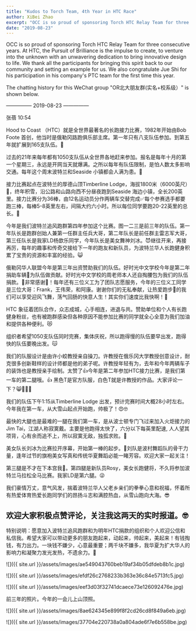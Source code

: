 ```yaml
---
title: "Kudos to Torch Team, 4th Year in HTC Race"
author: XiBei Zhao
excerpt: "OCC is so proud of sponsoring Torch HTC Relay Team for three consecutive years. At HTC, the Pursuit of Brilliance is the impulse to create, to venture into the unknown with an unwavering dedication to bring innovative design to life. We thank all the participants for bringing this spirit back to our community and setting an example for us. We also congratulate Jue Shi for his participation in his company's PTC team for the first time this year."
date: "2019-08-23"
---
```


OCC is so proud of sponsoring Torch HTC Relay Team for three consecutive years. At HTC, the Pursuit of Brilliance is the impulse to create, to venture into the unknown with an unwavering dedication to bring innovative design to life. We thank all the participants for bringing this spirit back to our community and setting an example for us. We also congratulate Jue Shi for his participation in his company's PTC team for the first time this year.

The chatting history for this WeChat group "OR北大朋友群(实名+校系级）" is shown below.

—————  2019-08-23  —————

张蓓  10:54

Hood to Coast （HTC）就是全世界最著名的长跑接力比赛，1982年开始由Bob Foote 首创，他当时是俄勒冈路跑俱乐部主席。第一年只有八支队伍参加。到第五年就扩展到165支队伍。🤗

过去的21年来每年都有1050支队伍从全世界各地赶来参加。报名是每年十月的第一个星期三，永远是开网当天就爆满。之所以每年有队伍限制，是怕人数太多影响交通。每年这个周末波特兰和Seaside 小镇都会人满为患。🤯

接力比赛起点在波特兰的厚德山顶Timberline Lodge，海拔1800米（6000英尺）🗻，终年积雪，沿公路和山路向西不分昼夜跑到Seaside 海边小镇，全长200英里。接力比赛分为36棒，由12名运动员分作两辆车交替完成✅每个参赛选手都要跑三棒，每棒5-8英里左右，间隔大约六小时。所以每位同学要跑20-22英里的总长。🤠

今年是我们波特兰追风跑群第四年参加这个比赛。图一二三是前三年的队伍。第一年队长是跑群创始人兼第一任群主任兵大哥，第二年队长是前任群主雷志军大哥，第三任队长是我家LD杨歆乐同学，今年队长是美女舞神刘冰。😈继往开来，再接再厉，每年的趣事和传奇交接给下一年的跑友和新队员，为波特兰华人长跑健身积累了宝贵的资源和丰富的经验。😺

俄勒冈华人联盟今年是第三年出资赞助我们的队伍。好时光中文学校今年是第二年捐助车辆🚗为队伍做贡献。好时光中文学校的周老师本人还自掏腰包为我们的队伍捐款。🤑非常感谢🙏！每年还有三位义工为了团队志愿服务，今年的三位义工同学是三位大哥：Frank，王伟荣，和阿康。谢谢你们的无私奉献，让热爱跑步🏃的我们可以享受迎风飞舞，荡气回肠的快意人生！其实你们速度比我快啊！🤭

HTC 象征着团队合作，众志成城，心手相连，进退与共。赞助单位和个人有长跑健身粉丝，也有被跑群感染但各种原因不能参加比赛的同学就全心全意为我们加油和提供各种便利。😻

组织者希望1050支队伍同时完赛，集体庆祝，所以跑得慢的队伍要早出发，跑得快的队伍要晚出发。😽

我们的队服设计是由许小蛟教授亲自操刀。许教授在俄乐冈大学教授创意设计，耐克很多创新鞋样的设计师都是他的弟子呢。许教授年轻有为，去年和今年两辆车子的装饰也是教授亲手绘制。太赞了👍今年是第二年参加HTC接力比赛，是我们第一车的第二腿哦。👍 黑色T是官方队服，白色T就是许教授的作品。大家评论一下？😸👨🏻‍🎓

我们的队伍下午1:15从Timberline Lodge 出发，预计完赛时间大概28小时左右。今年我在第一车，从大雪山起点开始跑，帅极了！😍🤓

最快的大腿也是最难的一腿在我们第一车，是从波士顿专门飞过来加入火炬接力的Jim Tai，江湖人称寂寞戴。主要是他跑得太快了，六分以下每英里配速, 人人望其项背，心有余而追不上，所以寂寞无敌，独孤求败。🤩

美女队长刘冰为比赛拉开序幕，开始第一棒的起步。🥰刘队是波村舞蹈队的骨干力量，逢年过节的旗袍美女写真和传统华夏舞蹈必能一睹芳容。欢迎大家一起关注！

第三腿是不才在下本宫我🤪。第四腿是新队员Rosy，美女长跑健将，不久将参加波特兰马拉松全马比赛。我家LD是第六腿。😜

我们豪情万丈，意气风发，揣着波特兰华人父老乡亲们的拳拳心意和祝福，怀着所有热爱体育热爱长跑同学们的昂扬斗志和满腔热血，从雪山跑向大海。😎

## 欢迎大家积极点赞评论，关注我这两天的实时报道。🤓

特别说明：愿意加入波特兰追风跑群和为明年HTC捐款的组织和个人欢迎公信和私信我。希望大家可以带动更多的朋友跑起来，动起来，帅起来，美起来！有钱掏钱，有力出力。一块钱不嫌少，心意最重要；两千块不嫌多，我华夏为扩大华人的影响力和凝聚力发光发热，不遗余力。🥳

![]({{ site.url }}/assets/images/ae549043760beb19af34b05dfdeb8b1c.jpg)

![]({{ site.url }}/assets/images/efdf26c2768233b363e36c84e5713fc5.jpg)

![]({{ site.url }}/assets/images/eef3d03f32741dcaece73e126092476e.jpg)

前三年的照片。今年的一会儿上山顶照。

![]({{ site.url }}/assets/images/8ae624345e899f8f2cd26cd8f849a6eb.jpg)

![]({{ site.url }}/assets/images/37704e220738a0a804ade6f7e6b558be.jpg)
